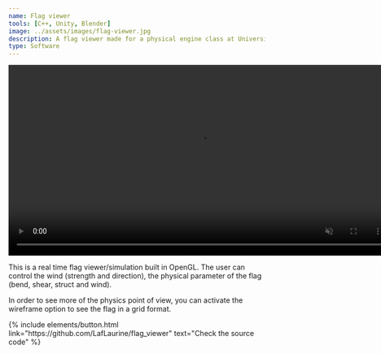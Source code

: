 ```yaml
---
name: Flag viewer
tools: [C++, Unity, Blender]
image: ../assets/images/flag-viewer.jpg
description: A flag viewer made for a physical engine class at Université Gustave Eiffel.
type: Software
---
```


<video muted controls autoplay width="750">
    <source src="../../assets/file/flag_viewer.mp4" type="video/mp4">
</video>

<br/>

<p>This is a real time flag viewer/simulation built in OpenGL. 
The user can control the wind (strength and direction), the physical parameter of the flag (bend, shear, struct and wind). 

In order to see more of the physics point of view, you can activate the wireframe option to see the flag in a grid format.</p>

<p class="text-center">
{% include elements/button.html link="https://github.com/LafLaurine/flag_viewer" text="Check the source code" %}
</p>
